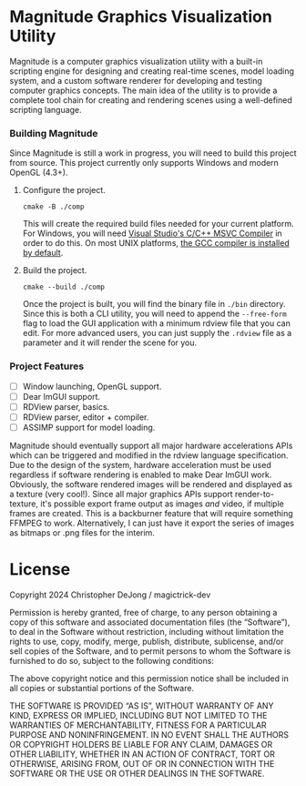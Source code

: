 # Magnitude Graphics Visualization Utility

Magnitude is a computer graphics visualization utility with a built-in scripting
engine for designing and creating real-time scenes, model loading system, and a
custom software renderer for developing and testing computer graphics concepts.
The main idea of the utility is to provide a complete tool chain for creating and
rendering scenes using a well-defined scripting language.

### Building Magnitude

Since Magnitude is still a work in progress, you will need to build this project
from source. This project currently only supports Windows and modern OpenGL (4.3+).

1. Configure the project.

    ```
    cmake -B ./comp
    ```

    This will create the required build files needed for your current platform. For
    Windows, you will need [Visual Studio's C/C++ MSVC Compiler](https://visualstudio.microsoft.com/#vs-section)
    in order to do this. On most UNIX platforms, [the GCC compiler is installed by default](https://gcc.gnu.org/).

2.  Build the project.

    ```
    cmake --build ./comp
    ```

    Once the project is built, you will find the binary file in `./bin` directory.
    Since this is both a CLI utility, you will need to append the `--free-form`
    flag to load the GUI application with a minimum rdview file that you can edit.
    For more advanced users, you can just supply the `.rdview` file as a parameter
    and it will render the scene for you.

### Project Features

- [ ] Window launching, OpenGL support.
- [ ] Dear ImGUI support.
- [ ] RDView parser, basics.
- [ ] RDView parser, editor + compiler.
- [ ] ASSIMP support for model loading.

Magnitude should eventually support all major hardware accelerations APIs which
can be triggered and modified in the rdview language specification. Due to the design
of the system, hardware acceleration must be used regardless if software rendering
is enabled to make Dear ImGUI work. Obviously, the software rendered images will be
rendered and displayed as a texture (very cool!). Since all major graphics APIs support
render-to-texture, it's possible export frame output as images *and* video, if multiple
frames are created. This is a backburner feature that will require something FFMPEG to
work. Alternatively, I can just have it export the series of images as bitmaps or .png
files for the interim.

# License

Copyright 2024 Christopher DeJong / magictrick-dev

Permission is hereby granted, free of charge, to any person obtaining a copy of 
this software and associated documentation files (the “Software”), to deal in 
the Software without restriction, including without limitation the rights to use,
copy, modify, merge, publish, distribute, sublicense, and/or sell copies of the 
Software, and to permit persons to whom the Software is furnished to do so, 
subject to the following conditions:

The above copyright notice and this permission notice shall be included 
in all copies or substantial portions of the Software.

THE SOFTWARE IS PROVIDED “AS IS”, WITHOUT WARRANTY OF ANY KIND, EXPRESS OR IMPLIED, 
INCLUDING BUT NOT LIMITED TO THE WARRANTIES OF MERCHANTABILITY, FITNESS FOR A 
PARTICULAR PURPOSE AND NONINFRINGEMENT. IN NO EVENT SHALL THE AUTHORS OR 
COPYRIGHT HOLDERS BE LIABLE FOR ANY CLAIM, DAMAGES OR OTHER LIABILITY, WHETHER 
IN AN ACTION OF CONTRACT, TORT OR OTHERWISE, ARISING FROM, OUT OF OR IN CONNECTION 
WITH THE SOFTWARE OR THE USE OR OTHER DEALINGS IN THE SOFTWARE.
